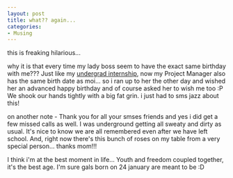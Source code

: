 ```yaml
---
layout: post
title: what?? again...
categories:
- Musing
---
```


this is freaking hilarious...

why it is that every time my lady boss seem to have the exact same birthday with me??? Just like my [undergrad internship](/last-day-at-internship/), now my Project Manager also has the same birth date as moi... so i ran up to her the other day and wished her an advanced happy birthday and of course asked her to wish me too :P We shook our hands tightly with a big fat grin. i just had to sms jazz about this!

on another note - Thank you for all your smses friends and yes i did get a few missed calls as well. I was underground getting all sweaty and dirty as usual. It's nice to know we are all remembered even after we have left school. And, right now there's this bunch of roses on my table from a very special person... thanks mom!!!

I think i'm at the best moment in life... Youth and freedom coupled together, it's the best age. I'm sure gals born on 24 january are meant to be :D
